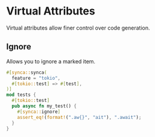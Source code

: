 # Virtual Attributes

Virtual attributes allow finer control over code generation.

## Ignore

Allows you to ignore a marked item.

```rust
#[synca::synca(
  feature = "tokio",
  #[tokio::test] => #[test],
)] 
mod tests {
  #[tokio::test]
  pub async fn my_test() { 
    #[synca::ignore]
    assert_eq!(format!(".aw{}", "ait"), ".await");
  }
}
```